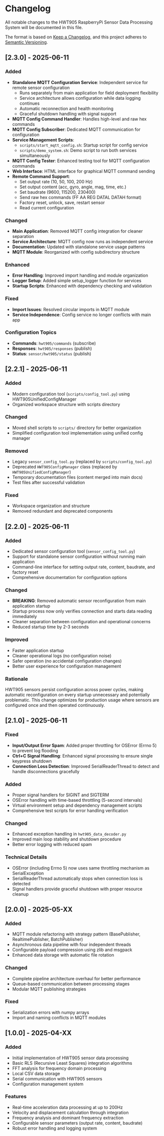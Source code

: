 # Changelog

All notable changes to the HWT905 RaspberryPi Sensor Data Processing System will be documented in this file.

The format is based on [Keep a Changelog](https://keepachangelog.com/en/1.0.0/),
and this project adheres to [Semantic Versioning](https://semver.org/spec/v2.0.0.html).

## [2.3.0] - 2025-06-11

### Added
- **Standalone MQTT Configuration Service**: Independent service for remote sensor configuration
  - Runs separately from main application for field deployment flexibility
  - Service architecture allows configuration while data logging continues
  - Automatic reconnection and health monitoring
  - Graceful shutdown handling with signal support
- **MQTT Config Command Handler**: Handles high-level and raw hex commands
- **MQTT Config Subscriber**: Dedicated MQTT communication for configuration
- **Service Management Scripts**:
  - `scripts/start_mqtt_config.sh`: Startup script for config service
  - `scripts/demo_system.sh`: Demo script to run both services simultaneously
- **MQTT Config Tester**: Enhanced testing tool for MQTT configuration commands
- **Web Interface**: HTML interface for graphical MQTT command sending
- **Remote Command Support**:
  - Set output rate (10, 50, 100, 200 Hz)
  - Set output content (acc, gyro, angle, mag, time, etc.)
  - Set baudrate (9600, 115200, 230400)
  - Send raw hex commands (FF AA REG DATAL DATAH format)
  - Factory reset, unlock, save, restart sensor
  - Read current configuration

### Changed
- **Main Application**: Removed MQTT config integration for cleaner separation
- **Service Architecture**: MQTT config now runs as independent service
- **Documentation**: Updated with standalone service usage patterns
- **MQTT Module**: Reorganized with config subdirectory structure

### Enhanced
- **Error Handling**: Improved import handling and module organization
- **Logger Setup**: Added simple setup_logger function for services
- **Startup Scripts**: Enhanced with dependency checking and validation

### Fixed
- **Import Issues**: Resolved circular imports in MQTT module
- **Service Independence**: Config service no longer conflicts with main app

### Configuration Topics
- **Commands**: `hwt905/commands` (subscribe)
- **Responses**: `hwt905/responses` (publish)
- **Status**: `sensor/hwt905/status` (publish)

## [2.2.1] - 2025-06-11

### Added
- Modern configuration tool (`scripts/config_tool.py`) using HWT905UnifiedConfigManager
- Organized workspace structure with scripts directory

### Changed
- Moved shell scripts to `scripts/` directory for better organization
- Simplified configuration tool implementation using unified config manager

### Removed
- Legacy `sensor_config_tool.py` (replaced by `scripts/config_tool.py`)
- Deprecated `HWT905ConfigManager` class (replaced by `HWT905UnifiedConfigManager`)
- Temporary documentation files (content merged into main docs)
- Test files after successful validation

### Fixed
- Workspace organization and structure
- Removed redundant and deprecated components

## [2.2.0] - 2025-06-11

### Added
- Dedicated sensor configuration tool (`sensor_config_tool.py`)
- Support for standalone sensor configuration without running main application
- Command-line interface for setting output rate, content, baudrate, and factory reset
- Comprehensive documentation for configuration options

### Changed
- **BREAKING**: Removed automatic sensor reconfiguration from main application startup
- Startup process now only verifies connection and starts data reading immediately
- Cleaner separation between configuration and operational concerns
- Reduced startup time by 2-3 seconds

### Improved
- Faster application startup
- Cleaner operational logs (no configuration noise)
- Safer operation (no accidental configuration changes)
- Better user experience for configuration management

### Rationale
HWT905 sensors persist configuration across power cycles, making automatic reconfiguration on every startup unnecessary and potentially problematic. This change optimizes for production usage where sensors are configured once and then operated continuously.

## [2.1.0] - 2025-06-11

### Fixed
- **Input/Output Error Spam**: Added proper throttling for OSError (Errno 5) to prevent log flooding
- **Ctrl+C Signal Handling**: Enhanced signal processing to ensure single keypress shutdown
- **Connection Loss Detection**: Improved SerialReaderThread to detect and handle disconnections gracefully

### Added
- Proper signal handlers for SIGINT and SIGTERM
- OSError handling with time-based throttling (5-second intervals)
- Virtual environment setup and dependency management scripts
- Comprehensive test scripts for error handling verification

### Changed
- Enhanced exception handling in `hwt905_data_decoder.py`
- Improved main loop stability and shutdown procedure
- Better error logging with reduced spam

### Technical Details
- OSError (including Errno 5) now uses same throttling mechanism as SerialException
- SerialReaderThread automatically stops when connection loss is detected
- Signal handlers provide graceful shutdown with proper resource cleanup

## [2.0.0] - 2025-05-XX

### Added
- MQTT module refactoring with strategy pattern (BasePublisher, RealtimePublisher, BatchPublisher)
- Asynchronous data pipeline with four independent threads
- Configurable payload compression using zlib and msgpack
- Enhanced data storage with automatic file rotation

### Changed
- Complete pipeline architecture overhaul for better performance
- Queue-based communication between processing stages
- Modular MQTT publishing strategies

### Fixed
- Serialization errors with numpy arrays
- Import and naming conflicts in MQTT modules

## [1.0.0] - 2025-04-XX

### Added
- Initial implementation of HWT905 sensor data processing
- Basic RLS (Recursive Least Squares) integration algorithms
- FFT analysis for frequency domain processing
- Local CSV data storage
- Serial communication with HWT905 sensors
- Configuration management system

### Features
- Real-time acceleration data processing at up to 200Hz
- Velocity and displacement calculation through integration
- Frequency analysis and dominant frequency extraction
- Configurable sensor parameters (output rate, content, baudrate)
- Robust error handling and logging system
